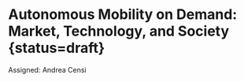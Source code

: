 # Autonomous Mobility on Demand: Market, Technology, and Society  {status=draft}

Assigned: Andrea Censi
